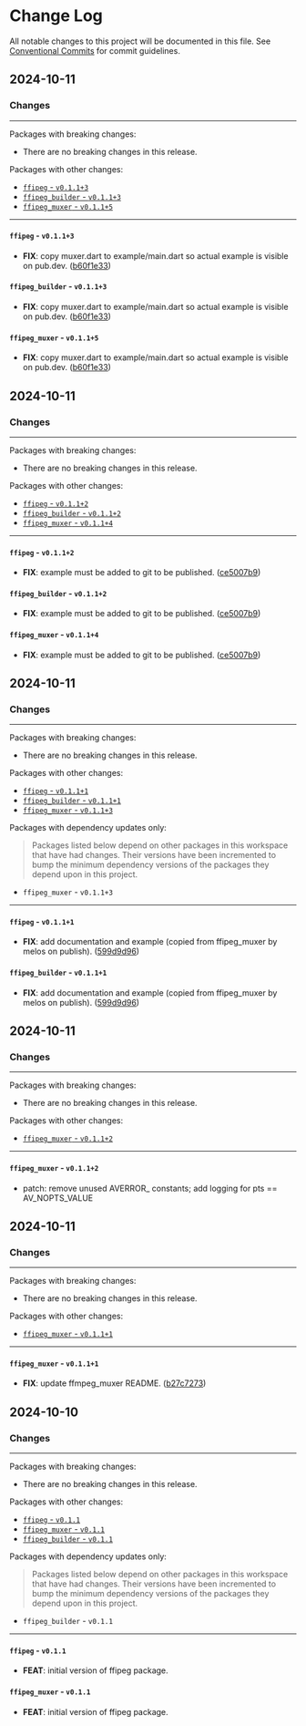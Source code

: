 # Change Log

All notable changes to this project will be documented in this file.
See [Conventional Commits](https://conventionalcommits.org) for commit guidelines.

## 2024-10-11

### Changes

---

Packages with breaking changes:

 - There are no breaking changes in this release.

Packages with other changes:

 - [`ffipeg` - `v0.1.1+3`](#ffipeg---v0113)
 - [`ffipeg_builder` - `v0.1.1+3`](#ffipeg_builder---v0113)
 - [`ffipeg_muxer` - `v0.1.1+5`](#ffipeg_muxer---v0115)

---

#### `ffipeg` - `v0.1.1+3`

 - **FIX**: copy muxer.dart to example/main.dart so actual example is visible on pub.dev. ([b60f1e33](https://github.com/dra11y/ffipeg-dart/commit/b60f1e3371b8b5d46ea84446ce333faa8bd0db98))

#### `ffipeg_builder` - `v0.1.1+3`

 - **FIX**: copy muxer.dart to example/main.dart so actual example is visible on pub.dev. ([b60f1e33](https://github.com/dra11y/ffipeg-dart/commit/b60f1e3371b8b5d46ea84446ce333faa8bd0db98))

#### `ffipeg_muxer` - `v0.1.1+5`

 - **FIX**: copy muxer.dart to example/main.dart so actual example is visible on pub.dev. ([b60f1e33](https://github.com/dra11y/ffipeg-dart/commit/b60f1e3371b8b5d46ea84446ce333faa8bd0db98))


## 2024-10-11

### Changes

---

Packages with breaking changes:

 - There are no breaking changes in this release.

Packages with other changes:

 - [`ffipeg` - `v0.1.1+2`](#ffipeg---v0112)
 - [`ffipeg_builder` - `v0.1.1+2`](#ffipeg_builder---v0112)
 - [`ffipeg_muxer` - `v0.1.1+4`](#ffipeg_muxer---v0114)

---

#### `ffipeg` - `v0.1.1+2`

 - **FIX**: example must be added to git to be published. ([ce5007b9](https://github.com/dra11y/ffipeg-dart/commit/ce5007b99188e6b86f3d52606e6df4ae19ae6855))

#### `ffipeg_builder` - `v0.1.1+2`

 - **FIX**: example must be added to git to be published. ([ce5007b9](https://github.com/dra11y/ffipeg-dart/commit/ce5007b99188e6b86f3d52606e6df4ae19ae6855))

#### `ffipeg_muxer` - `v0.1.1+4`

 - **FIX**: example must be added to git to be published. ([ce5007b9](https://github.com/dra11y/ffipeg-dart/commit/ce5007b99188e6b86f3d52606e6df4ae19ae6855))


## 2024-10-11

### Changes

---

Packages with breaking changes:

 - There are no breaking changes in this release.

Packages with other changes:

 - [`ffipeg` - `v0.1.1+1`](#ffipeg---v0111)
 - [`ffipeg_builder` - `v0.1.1+1`](#ffipeg_builder---v0111)
 - [`ffipeg_muxer` - `v0.1.1+3`](#ffipeg_muxer---v0113)

Packages with dependency updates only:

> Packages listed below depend on other packages in this workspace that have had changes. Their versions have been incremented to bump the minimum dependency versions of the packages they depend upon in this project.

 - `ffipeg_muxer` - `v0.1.1+3`

---

#### `ffipeg` - `v0.1.1+1`

 - **FIX**: add documentation and example (copied from ffipeg_muxer by melos on publish). ([599d9d96](https://github.com/dra11y/ffipeg-dart/commit/599d9d9619723f7d895e76213dfb1fbdaf601bac))

#### `ffipeg_builder` - `v0.1.1+1`

 - **FIX**: add documentation and example (copied from ffipeg_muxer by melos on publish). ([599d9d96](https://github.com/dra11y/ffipeg-dart/commit/599d9d9619723f7d895e76213dfb1fbdaf601bac))


## 2024-10-11

### Changes

---

Packages with breaking changes:

 - There are no breaking changes in this release.

Packages with other changes:

 - [`ffipeg_muxer` - `v0.1.1+2`](#ffipeg_muxer---v0112)

---

#### `ffipeg_muxer` - `v0.1.1+2`

 - patch: remove unused AVERROR_ constants; add logging for pts == AV_NOPTS_VALUE


## 2024-10-11

### Changes

---

Packages with breaking changes:

 - There are no breaking changes in this release.

Packages with other changes:

 - [`ffipeg_muxer` - `v0.1.1+1`](#ffipeg_muxer---v0111)

---

#### `ffipeg_muxer` - `v0.1.1+1`

 - **FIX**: update ffmpeg_muxer README. ([b27c7273](https://github.com/dra11y/ffipeg-dart/commit/b27c7273654c429704aee8fd94d33708c0e6c33b))


## 2024-10-10

### Changes

---

Packages with breaking changes:

 - There are no breaking changes in this release.

Packages with other changes:

 - [`ffipeg` - `v0.1.1`](#ffipeg---v011)
 - [`ffipeg_muxer` - `v0.1.1`](#ffipeg_muxer---v011)
 - [`ffipeg_builder` - `v0.1.1`](#ffipeg_builder---v0101)

Packages with dependency updates only:

> Packages listed below depend on other packages in this workspace that have had changes. Their versions have been incremented to bump the minimum dependency versions of the packages they depend upon in this project.

 - `ffipeg_builder` - `v0.1.1`

---

#### `ffipeg` - `v0.1.1`

 - **FEAT**: initial version of ffipeg package.

#### `ffipeg_muxer` - `v0.1.1`

 - **FEAT**: initial version of ffipeg package.

